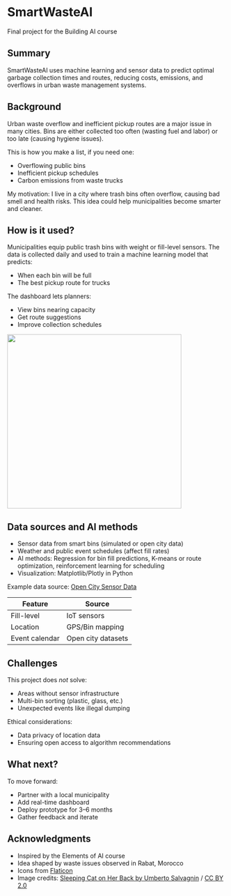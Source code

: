 <!-- This is the markdown template for the final project of the Building AI course,
created by Reaktor Innovations and University of Helsinki.
Copy the template, paste it to your GitHub README and edit! -->

# SmartWasteAI

Final project for the Building AI course

## Summary

SmartWasteAI uses machine learning and sensor data to predict optimal garbage collection times and routes, reducing costs, emissions, and overflows in urban waste management systems.

## Background

Urban waste overflow and inefficient pickup routes are a major issue in many cities. Bins are either collected too often (wasting fuel and labor) or too late (causing hygiene issues).

This is how you make a list, if you need one:
* Overflowing public bins
* Inefficient pickup schedules
* Carbon emissions from waste trucks

My motivation: I live in a city where trash bins often overflow, causing bad smell and health risks. This idea could help municipalities become smarter and cleaner.

## How is it used?

Municipalities equip public trash bins with weight or fill-level sensors. The data is collected daily and used to train a machine learning model that predicts:
- When each bin will be full
- The best pickup route for trucks

The dashboard lets planners:
- View bins nearing capacity
- Get route suggestions
- Improve collection schedules

<img src="smartbin-map.png" width="400">

## Data sources and AI methods

- Sensor data from smart bins (simulated or open city data)
- Weather and public event schedules (affect fill rates)
- AI methods: Regression for bin fill predictions, K-means or route optimization, reinforcement learning for scheduling
- Visualization: Matplotlib/Plotly in Python

Example data source:
[Open City Sensor Data](https://data.gov)

| Feature        | Source             |
|----------------|--------------------|
| Fill-level     | IoT sensors        |
| Location       | GPS/Bin mapping    |
| Event calendar | Open city datasets |

## Challenges

This project does _not_ solve:
* Areas without sensor infrastructure
* Multi-bin sorting (plastic, glass, etc.)
* Unexpected events like illegal dumping

Ethical considerations:
- Data privacy of location data
- Ensuring open access to algorithm recommendations

## What next?

To move forward:
- Partner with a local municipality
- Add real-time dashboard
- Deploy prototype for 3–6 months
- Gather feedback and iterate

## Acknowledgments

* Inspired by the Elements of AI course
* Idea shaped by waste issues observed in Rabat, Morocco
* Icons from [Flaticon](https://www.flaticon.com/)
* Image credits: [Sleeping Cat on Her Back by Umberto Salvagnin](https://commons.wikimedia.org/wiki/File:Sleeping_cat_on_her_back.jpg#filelinks) / [CC BY 2.0](https://creativecommons.org/licenses/by/2.0)
